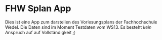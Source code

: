 # FHW Splan App
Dies ist eine App zum darstellen des Vorlesungsplans der Fachhochschule Wedel. 
Die Daten sind im Moment Testdaten vom WS13. Es besteht *kein* Anspruch auf auf
Vollständigkeit ;)
